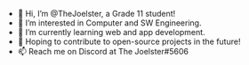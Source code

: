- 👋 Hi, I’m @TheJoelster, a Grade 11 student!
- 👀 I’m interested in Computer and SW Engineering.
- 🌱 I’m currently learning web and app development.
- 💞️ Hoping to contribute to open-source projects in the future!
- 📫 Reach me on Discord at The Joelster#5606

<!---
TheJoelster/TheJoelster is a ✨ special ✨ repository because its `README.md` (this file) appears on your GitHub profile.
You can click the Preview link to take a look at your changes.
--->
